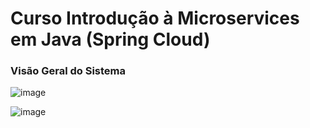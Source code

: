 # Curso Introdução à Microservices em Java (Spring Cloud)

### Visão Geral do Sistema

![image](https://user-images.githubusercontent.com/46332531/194928780-6d6f489e-e71c-4a98-b36f-8b632fa28135.png)

![image](https://user-images.githubusercontent.com/46332531/194929152-21e642d5-9ed3-4356-ad66-fdd90a4c492b.png)


